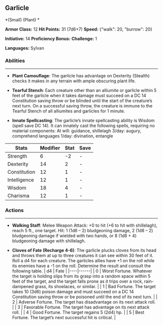 ## Garlicle
*(Small) (Plant) *

**Armor Class:** 12
**Hit Points:** 31 (7d6+7)
**Speed:** {"walk": 20, "burrow": 20}

**Initiative:** 14
**Proficiency Bonus:**
**Challenge:** 1

**Languages:** Sylvan

### Abilities
 --- 
- **Plant Camouflage**: The garlicle has advantage on Dexterity (Stealth) checks it makes in any terrain with ample obscuring plant life.

- **Tearful Stench**: Each creature other than an alliumite or garlicle within 5 feet of the garlicle when it takes damage must succeed on a DC 14 Constitution saving throw or be blinded until the start of the creature’s next turn. On a successful saving throw, the creature is immune to the Tearful Stench of all alliumites and garlicles for 1 minute.

- **Innate Spellcasting**: The garlicle’s innate spellcasting ability is Wisdom (spell save DC 14). It can innately cast the following spells, requiring no material components:
At will: guidance, shillelagh
3/day: augury, comprehend languages
1/day: divination, entangle



| Stats | Modifier | Stat | Save
| ---- | ---- | ---- | ---- |
| Strength | 6 | -2 | - |
| Dexterity | 14 | 2 | - |
| Constitution | 12 | 1 | - |
| Intelligence | 12 | 1 | - |
| Wisdom | 18 | 4 | - |
| Charisma | 12 | 1 | - |

### Actions
 --- 
- **Walking Staff**: Melee Weapon Attack: +0 to hit (+6 to hit with shillelagh), reach 5 ft., one target. Hit: 1 (1d6 – 2) bludgeoning damage, 2 (1d8 – 2) bludgeoning damage if wielded with two hands, or 8 (1d8 + 4) bludgeoning damage with shillelagh.

- **Cloves of Fate (Recharge 4-6)**: The garlicle plucks cloves from its head and throws them at up to three creatures it can see within 30 feet of it. Roll a d4 for each creature. The garlicles allies have +1 on the roll while its enemies have a -1 on the roll. Determine the result and consult the following table. 
| d4 | Fate |
|----|------|
| 0 | Worst Fortune. Whatever the target is holding slips from its grasp into a random space within 5 feet of the target, and the target falls prone as it trips over a rock, rain-dampened grass, its shoelaces, or similar. |
| 1 | Bad Fortune. The target takes 10 (3d6) poison damage and must succeed on a DC 14 Constitution saving throw or be poisoned until the end of its next turn. |
| 2 | Adverse Fortune. The target has disadvantage on its next attack roll. |
| 3 | Favorable Fortune. The target has advantage on its next attack roll. |
| 4 | Good Fortune. The target regains 5 (2d4) hp. |
| 5 | Best Fortune. The target’s next successful hit is critical. |

